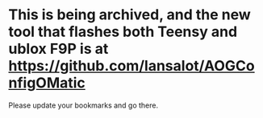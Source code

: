 # This is being archived, and the new tool that flashes both Teensy and ublox F9P is at https://github.com/lansalot/AOGConfigOMatic

Please update your bookmarks and go there.
